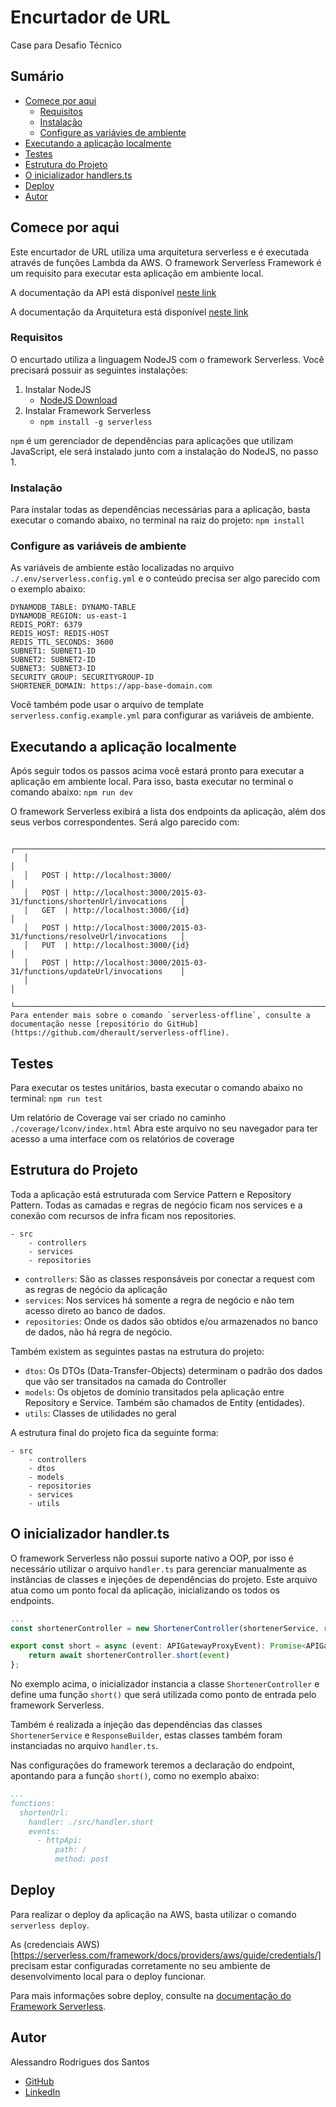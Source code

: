 # Encurtador de URL
Case para Desafio Técnico

## Sumário
- [Comece por aqui](#comece-por-aqui)
	- [Requisitos](#requisitos)
	- [Instalação](#instalação)
	- [Configure as variávies de ambiente](#configure-as-variáveis-de-ambiente)
- [Executando a aplicação localmente](#executando-a-aplicação-localmente)
- [Testes](#testes)
- [Estrutura do Projeto](#estrutura-do-projeto)
- [O inicializador handlers.ts](#o-inicializador-handlerts)
- [Deploy](#deployment)
- [Autor](#autor)

## Comece por aqui
Este encurtador de URL utiliza uma arquitetura serverless e é executada através de funções Lambda da AWS. O framework Serverless Framework é um requisito para executar esta aplicação em ambiente local.

A documentação da API está disponível [neste link](https://link-para-swagger.com)

A documentação da Arquitetura está disponível [neste link](https://github.com/alessandrorods/meli-shortener-api/blob/main/docs/Architecure.md)

### Requisitos
O encurtado utiliza a linguagem NodeJS com o framework Serverless. Você precisará possuir as seguintes instalações:

1. Instalar NodeJS
	* [NodeJS Download](https://nodejs.org/en/download)
2. Instalar Framework Serverless
	* `npm install -g serverless`

`npm` é um gerenciador de dependências para aplicações que utilizam JavaScript, ele será instalado junto com a instalação do NodeJS, no passo 1.

### Instalação
Para instalar todas as dependências necessárias para a aplicação, basta executar o comando abaixo, no terminal na raiz do projeto:
`npm install`


### Configure as variáveis de ambiente
As variáveis de ambiente estão localizadas no arquivo `./.env/serverless.config.yml` e o conteúdo precisa ser algo parecido com o exemplo abaixo:
```
DYNAMODB_TABLE: DYNAMO-TABLE
DYNAMODB_REGION: us-east-1
REDIS_PORT: 6379
REDIS_HOST: REDIS-HOST
REDIS_TTL_SECONDS: 3600
SUBNET1: SUBNET1-ID
SUBNET2: SUBNET2-ID
SUBNET3: SUBNET3-ID
SECURITY_GROUP: SECURITYGROUP-ID
SHORTENER_DOMAIN: https://app-base-domain.com
```
Você também pode usar o arquivo de template `serverless.config.example.yml` para configurar as variáveis de ambiente.

## Executando a aplicação localmente
Após seguir todos os passos acima você estará pronto para executar a aplicação em ambiente local. Para isso, basta executar no terminal o comando abaixo:
`npm run dev`

O framework Serverless exibirá a lista dos endpoints da aplicação, além dos seus verbos correspondentes.
Será algo parecido com:
```
   ┌──────────────────────────────────────────────────────────────────────────────┐
   │                                                                              │
   │   POST | http://localhost:3000/                                              │
   │   POST | http://localhost:3000/2015-03-31/functions/shortenUrl/invocations   │
   │   GET  | http://localhost:3000/{id}                                          │
   │   POST | http://localhost:3000/2015-03-31/functions/resolveUrl/invocations   │
   │   PUT  | http://localhost:3000/{id}                                          │
   │   POST | http://localhost:3000/2015-03-31/functions/updateUrl/invocations    │
   │                                                                              │
   └──────────────────────────────────────────────────────────────────────────────┘
Para entender mais sobre o comando `serverless-offline`, consulte a documentação nesse [repositório do GitHub](https://github.com/dherault/serverless-offline).

```


## Testes
Para executar os testes unitários, basta executar o comando abaixo no terminal:
`npm run test`

Um relatório de Coverage vai ser criado no caminho `./coverage/lconv/index.html`
Abra este arquivo no seu navegador para ter acesso a uma interface com os relatórios de coverage


## Estrutura do Projeto
Toda a aplicação está estruturada com Service Pattern e Repository Pattern. Todas as camadas e regras de negócio ficam nos services e a conexão com recursos de infra ficam nos repositories.
```
- src
	- controllers
	- services
	- repositories
```
* `controllers`: São as classes responsáveis por conectar a request com as regras de negócio da aplicação
* `services`: Nos services há somente a regra de negócio e não tem acesso direto ao banco de dados.
* `repositories`: Onde os dados são obtidos e/ou armazenados no banco de dados, não há regra de negócio.

Também existem as seguintes pastas na estrutura do projeto:
* `dtos`: Os DTOs (Data-Transfer-Objects) determinam o padrão dos dados que vão ser transitados na camada do Controller
* `models`: Os objetos de domínio transitados pela aplicação entre Repository e Service. Também são chamados de Entity (entidades).
* `utils`: Classes de utilidades no geral

A estrutura final do projeto fica da seguinte forma:
```
- src
	- controllers
	- dtos
	- models
	- repositories
	- services
	- utils
```

## O inicializador handler.ts
O framework Serverless não possui suporte nativo a OOP, por isso é necessário utilizar o arquivo `handler.ts` para gerenciar manualmente as instâncias de classes e injeções de dependências do projeto.
Este arquivo atua como um ponto focal da aplicação, inicializando os todos os endpoints.

```typescript
...
const shortenerController = new ShortenerController(shortenerService, responseBuilder);

export const short = async (event: APIGatewayProxyEvent): Promise<APIGatewayProxyResult> => {
	return await shortenerController.short(event)
};
```
No exemplo acima, o inicializador instancia a classe `ShortenerController` e define uma função `short()` que será utilizada como ponto de entrada pelo framework Serverless.

Também é realizada a injeção das dependências das classes `ShortenerService` e `ResponseBuilder`, estas classes também foram instanciadas no arquivo `handler.ts`.

Nas configurações do framework teremos a declaração do endpoint, apontando para a função `short()`, como no exemplo abaixo:
```yml
...
functions:
  shortenUrl:
    handler: ./src/handler.short
    events:
      - httpApi:
          path: /
          method: post
```

## Deploy
Para realizar o deploy da aplicação na AWS, basta utilizar o comando `serverless deploy`.

As (credenciais AWS)[https://serverless.com/framework/docs/providers/aws/guide/credentials/] precisam estar configuradas corretamente no seu ambiente de desenvolvimento local para o deploy funcionar.

Para mais informações sobre deploy, consulte na [documentação do Framework Serverless](https://www.serverless.com/framework/docs/providers/aws/cli-reference/deploy).


## Autor
Alessandro Rodrigues dos Santos
* [GitHub](https://github.com/alessandrorods)
* [LinkedIn](https://linkedin.com/in/alessandrorods)